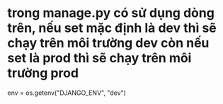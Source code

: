 # trong manage.py có sử dụng dòng trên, nếu set mặc định là dev thì sẽ chạy trên môi trường dev còn nếu set là prod thì sẽ chạy trên môi trường prod
env = os.getenv("DJANGO_ENV", "dev")

